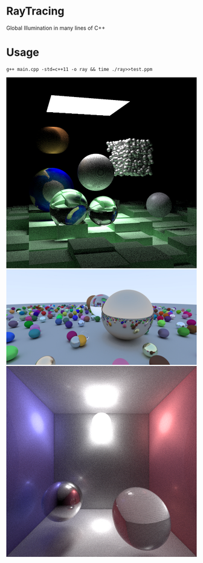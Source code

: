 # RayTracing
Global Illumination in many lines of C++

# Usage
```
g++ main.cpp -std=c++11 -o ray && time ./ray>>test.ppm
```
![image](https://github.com/voidyucong/RayTracing/blob/master/screensnap1.jpg?raw=true)
![image](https://github.com/voidyucong/RayTracing/blob/master/screensnap2.jpg?raw=true)
![image](https://github.com/voidyucong/RayTracing/blob/master/test2.jpg?raw=true)
